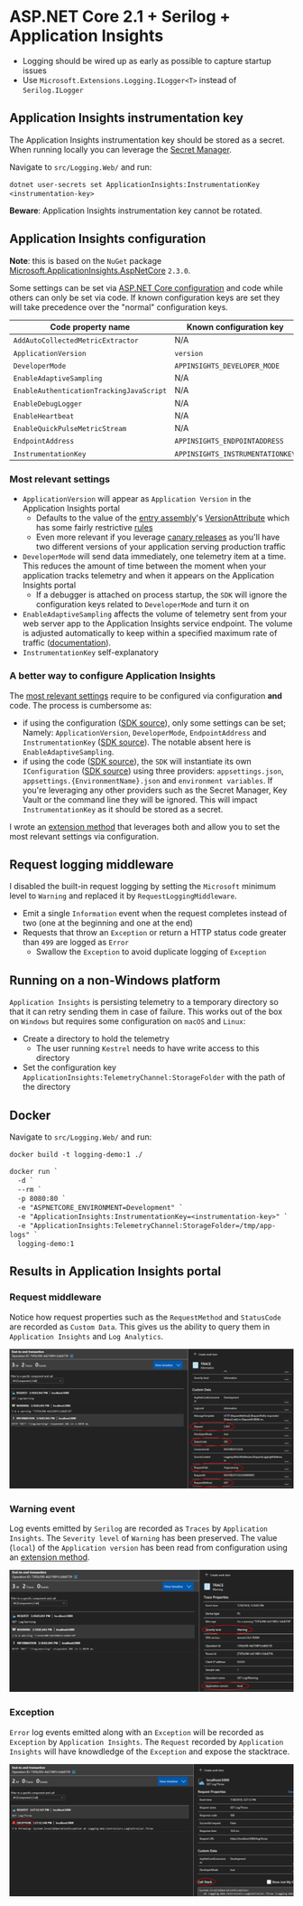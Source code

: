 # ASP.NET Core 2.1 + Serilog + Application Insights

- Logging should be wired up as early as possible to capture startup issues
- Use `Microsoft.Extensions.Logging.ILogger<T>` instead of `Serilog.ILogger`

## Application Insights instrumentation key

The Application Insights instrumentation key should be stored as a secret. When running locally you can leverage the [Secret Manager][secret-manager].

Navigate to `src/Logging.Web/` and run:

```posh
dotnet user-secrets set ApplicationInsights:InstrumentationKey <instrumentation-key>
```

**Beware**: Application Insights instrumentation key cannot be rotated.

## Application Insights configuration

**Note**: this is based on the `NuGet` package [Microsoft.ApplicationInsights.AspNetCore][ai-nuget] `2.3.0`.

Some settings can be set via [ASP.NET Core configuration][aspnet-core-configuration] and code while others can only be set via code. If known configuration keys are set they will take precedence over the "normal" configuration keys.

| Code property name | Known configuration key | "Normal" configuration key |
| - | - | - |
| `AddAutoCollectedMetricExtractor` | N/A | N/A |
| `ApplicationVersion` | `version` | N/A |
| `DeveloperMode` | `APPINSIGHTS_DEVELOPER_MODE` | `ApplicationInsights:TelemetryChannel:DeveloperMode` |
| `EnableAdaptiveSampling` | N/A | N/A |
| `EnableAuthenticationTrackingJavaScript` | N/A | N/A |
| `EnableDebugLogger` | N/A | N/A |
| `EnableHeartbeat` | N/A | N/A |
| `EnableQuickPulseMetricStream` | N/A | N/A |
| `EndpointAddress` | `APPINSIGHTS_ENDPOINTADDRESS` | `ApplicationInsights:TelemetryChannel:EndpointAddress` |
| `InstrumentationKey` | `APPINSIGHTS_INSTRUMENTATIONKEY` | `ApplicationInsights:InstrumentationKey` |

### Most relevant settings

- `ApplicationVersion` will appear as `Application Version` in the Application Insights portal
  - Defaults to the value of the [entry assembly][entry-assembly]'s [VersionAttribute][version-attribute]  which has some fairly restrictive [rules][version-attribute-rules]
  - Even more relevant if you leverage [canary releases][canary-release] as you'll have two different versions of your application serving production traffic
- `DeveloperMode` will send data immediately, one telemetry item at a time. This reduces the amount of time between the moment when your application tracks telemetry and when it appears on the Application Insights portal
  - If a debugger is attached on process startup, the `SDK` will ignore the configuration keys related to `DeveloperMode` and turn it on
- `EnableAdaptiveSampling` affects the volume of telemetry sent from your web server app to the Application Insights service endpoint. The volume is adjusted automatically to keep within a specified maximum rate of traffic ([documentation][adaptive-sampling]).
- `InstrumentationKey` self-explanatory

### A better way to configure Application Insights

The [most relevant settings](#most-relevant-settings) require to be configured via configuration **and** code. The process is cumbersome as:

- if using the configuration ([SDK source][configuration-via-configuration]), only some settings can be set; Namely: `ApplicationVersion`, `DeveloperMode`, `EndpointAddress` and `InstrumentationKey` ([SDK source][configuration-via-configuration-settings]). The notable absent here is `EnableAdaptiveSampling`.
- if using the code ([SDK source][configuration-via-code]), the `SDK` will instantiate its own `IConfiguration` ([SDK source][configuration-via-code-default]) using three providers: `appsettings.json`, `appsettings.{EnvironmentName}.json` and `environment variables`. If you're leveraging any other providers such as the Secret Manager, Key Vault or the command line they will be ignored. This will impact `InstrumentationKey` as it should be stored as a secret.

I wrote an [extension method](src/Logging.Web/Extensions/ServiceCollectionExtensions.cs) that leverages both and allow you to set the most relevant settings via configuration.

## Request logging middleware

I disabled the built-in request logging by setting the `Microsoft` minimum level to `Warning` and replaced it by `RequestLoggingMiddleware`.

- Emit a single `Information` event when the request completes instead of two (one at the beginning and one at the end)
- Requests that throw an `Exception` or return a HTTP status code greater than `499` are logged as `Error`
  - Swallow the `Exception` to avoid duplicate logging of `Exception`

## Running on a non-Windows platform

`Application Insights` is persisting telemetry to a temporary directory so that it can retry sending them in case of failure. This works out of the box on `Windows` but requires some configuration on `macOS` and `Linux`:

- Create a directory to hold the telemetry
  - The user running `Kestrel` needs to have write access to this directory
- Set the configuration key `ApplicationInsights:TelemetryChannel:StorageFolder` with the path of the directory

## Docker

Navigate to `src/Logging.Web/` and run:

```posh
docker build -t logging-demo:1 ./
```

```posh
docker run `
  -d `
  --rm `
  -p 8080:80 `
  -e "ASPNETCORE_ENVIRONMENT=Development" `
  -e "ApplicationInsights:InstrumentationKey=<instrumentation-key>" `
  -e "ApplicationInsights:TelemetryChannel:StorageFolder=/tmp/app-logs" `
  logging-demo:1
```

## Results in Application Insights portal

### Request middleware

Notice how request properties such as the `RequestMethod` and `StatusCode` are recorded as `Custom Data`. This gives us the ability to query them in `Application Insights` and `Log Analytics`.

![Request middleware](docs/assets/request-middleware.png)

### Warning event

Log events emitted by `Serilog` are recorded as `Traces` by `Application Insights`. The `Severity level` of `Warning` has been preserved. The value (`local`) of the `Application version` has been read from configuration using an [extension method](#a-better-way-to-configure-application-insights).

![Warning](docs/assets/warning.png)

### Exception

`Error` log events emitted along with an `Exception` will be recorded as `Exception` by `Application Insights`. The `Request` recorded by `Application Insights` will have knowdledge of the `Exception` and expose the stacktrace.

![Exception](docs/assets/exception.png)

[ai-nuget]: https://www.nuget.org/packages/Microsoft.ApplicationInsights.AspNetCore/2.3.0
[aspnet-core-configuration]: https://docs.microsoft.com/en-us/aspnet/core/fundamentals/configuration/?view=aspnetcore-2.1&tabs=basicconfiguration
[secret-manager]: https://docs.microsoft.com/en-us/aspnet/core/security/app-secrets?view=aspnetcore-2.1&tabs=windows#secret-manager
[version-attribute]: https://docs.microsoft.com/en-us/dotnet/api/system.reflection.assemblyversionattribute?view=netcore-2.1
[entry-assembly]: https://docs.microsoft.com/en-us/dotnet/api/system.reflection.assembly.getentryassembly?view=netcore-2.1#System_Reflection_Assembly_GetEntryAssembly
[version-attribute-rules]: https://docs.microsoft.com/en-us/dotnet/api/system.reflection.assemblyversionattribute?view=netcore-2.1#remarks
[canary-release]: https://martinfowler.com/bliki/CanaryRelease.html
[adaptive-sampling]: https://docs.microsoft.com/en-us/azure/application-insights/app-insights-sampling#adaptive-sampling-at-your-web-server
[configuration-via-configuration]: https://github.com/Microsoft/ApplicationInsights-aspnetcore/blob/6e602f85b1d39d9e779f001297def36b1e935899/src/Microsoft.ApplicationInsights.AspNetCore/Extensions/ApplicationInsightsExtensions.cs#L77
[configuration-via-configuration-settings]: https://github.com/Microsoft/ApplicationInsights-aspnetcore/blob/6e602f85b1d39d9e779f001297def36b1e935899/src/Microsoft.ApplicationInsights.AspNetCore/Extensions/ApplicationInsightsExtensions.cs#L314
[configuration-via-code]: https://github.com/Microsoft/ApplicationInsights-aspnetcore/blob/6e602f85b1d39d9e779f001297def36b1e935899/src/Microsoft.ApplicationInsights.AspNetCore/Extensions/ApplicationInsightsExtensions.cs#L91
[configuration-via-code-default]: https://github.com/Microsoft/ApplicationInsights-aspnetcore/blob/6e602f85b1d39d9e779f001297def36b1e935899/src/Microsoft.ApplicationInsights.AspNetCore/Extensions/DefaultApplicationInsightsServiceConfigureOptions.cs#L30
